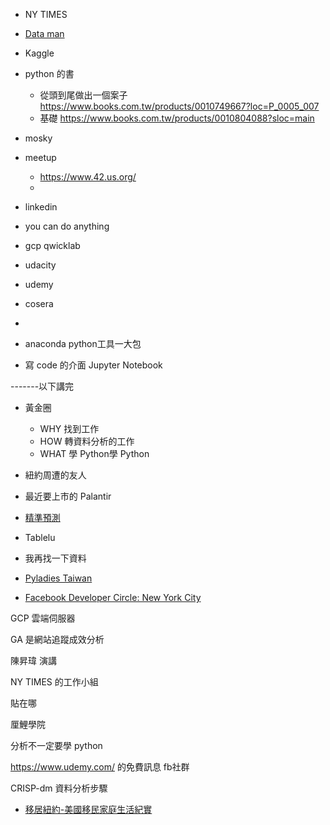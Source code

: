 

- NY TIMES

- [Data man](https://www.facebook.com/imDataMan)

- Kaggle

- python 的書
    - 從頭到尾做出一個案子 https://www.books.com.tw/products/0010749667?loc=P_0005_007
    - 基礎 https://www.books.com.tw/products/0010804088?sloc=main

- mosky

- meetup
    - https://www.42.us.org/
    - 

- linkedin
- you can do anything

- gcp qwicklab
- udacity
- udemy
- cosera
- 


- anaconda python工具一大包
- 寫 code 的介面 Jupyter Notebook

-------以下講完

- 黃金圈
    - WHY 找到工作
    - HOW 轉資料分析的工作
    - WHAT 學 Python學 Python

- 紐約周遭的友人

- 最近要上市的 Palantir

- [精準預測](https://www.books.com.tw/products/0010598105)

- Tablelu


- 我再找一下資料
- [Pyladies Taiwan](https://www.facebook.com/pyladies.tw)

- [Facebook Developer Circle: New York City](https://www.facebook.com/groups/DevCNewYork)

GCP 雲端伺服器

GA 是網站追蹤成效分析

陳昇瑋 演講

NY TIMES 的工作小組

貼在哪

厘鯉學院

分析不一定要學 python

https://www.udemy.com/ 的免費訊息 fb社群

CRISP-dm 資料分析步驟

- [移居紐約-美國移民家庭生活紀實](https://www.facebook.com/freshinny/)